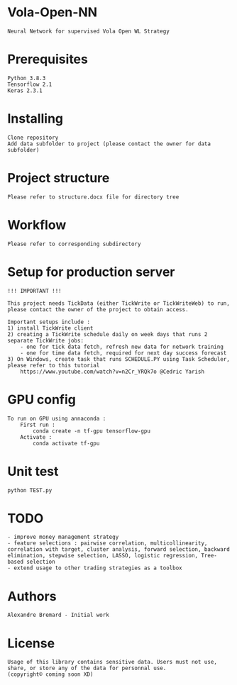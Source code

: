 # Vola-Open-NN
    Neural Network for supervised Vola Open WL Strategy

# Prerequisites
    Python 3.8.3
    Tensorflow 2.1
    Keras 2.3.1

# Installing
    Clone repository
    Add data subfolder to project (please contact the owner for data subfolder)

# Project structure
    Please refer to structure.docx file for directory tree

# Workflow
    Please refer to corresponding subdirectory

# Setup for production server
    !!! IMPORTANT !!!

    This project needs TickData (either TickWrite or TickWriteWeb) to run, please contact the owner of the project to obtain access.

    Important setups include :
    1) install TickWrite client
    2) creating a TickWrite schedule daily on week days that runs 2 separate TickWrite jobs:
        - one for tick data fetch, refresh new data for network training
        - one for time data fetch, required for next day success forecast
    3) On Windows, create task that runs SCHEDULE.PY using Task Scheduler, please refer to this tutorial
        https://www.youtube.com/watch?v=n2Cr_YRQk7o @Cedric Yarish


# GPU config
    To run on GPU using annaconda :
        First run :
            conda create -n tf-gpu tensorflow-gpu
        Activate :
            conda activate tf-gpu

# Unit test
    python TEST.py

# TODO
    - improve money management strategy
    - feature selections : pairwise correlation, multicollinearity, correlation with target, cluster analysis, forward selection, backward elimination, stepwise selection, LASSO, logistic regression, Tree-based selection
    - extend usage to other trading strategies as a toolbox

# Authors
    Alexandre Bremard - Initial work

# License
    Usage of this library contains sensitive data. Users must not use, share, or store any of the data for personnal use. 
    (copyright© coming soon XD)